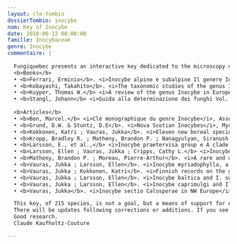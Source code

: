 ```yaml
---
layout: cle-tombio
dossierTombio: inocybe
nom: Key of Inocybe
date: 2018-06-12 00:00:00
famille: Inocybaceae
genre: Inocybe
commentaire: |
  
  Fungiquebec presents an interactive key dedicated to the microscopy of Inocybes. The latter has been developped according to the following sources:
  <b>Books</b>
  • <b>Ferrari, Erminio</b>. <i>Inocybe alpine e subalpine Il genere Inocybe (Fr.) Fr. nel Nord Italia e paesi limotrofi</i>, Fungi non Delineati, pars 34-36, Edizioni Candusso, 2006
  • <b>Kobayashi, Takahito</b>. <i>The taxonomic studies of the genus Inocybe</i>, Beiheft 124, Nova Hedwigia, J. Cramer, Berlin-Stuttgart, 2002
  • <b>Kuyper, Thomas W.</b> <i>A review of the genus Inocybe in Europe: I. subgenus Inosperma and the smooth-spored species of subgenus Inocybe</i>, Rijksherbarium, Leiden, 1986.
  • <b>Stangl, Johann</b> <i>Guida alla determinazione dei funghi Vol. 3, Inocybe</i>, Édition Saturnia, Italy, 1991
  
  <b>Articles</b>
  • <b>Bon, Marcel.</b> <i>Clé monographique du genre Inocybe</i>, Association d'Écologie et de Mycologie, Lille; Documents Mycologiques, tome 27; Fascicule N° 105, avril 1997; Fascicule N° 108, décembre 1997; Fascicule N° 111, juin 1998
  • <b>Grund, D.W. & Stuntz, D.E</b>. <i>Nova Scotian Inocybes</i>, Mycologia, Vol. 60, 1968, Inocybe 1; Vol. 62, 1970, Inocybe 2; Vol. 67, 1975, Inocybe 3; Vol. 69, 1977, Inocybe 4; Vol. 72, 1980, Inocybe 5; Vol. 73, 1981, Inocybe 6; Vol. 75, 1983, Inocybe 7; Vol. 76, 1984, Inocybe 8
  • <b>Kokkonen, Katri ; Vauras, Jukka</b>. <i>Eleven new boreal species of Inocybe with nodulose spores</i>. Mycol Progress (2012) 11:299-341
  • <b>Kropp, Bradley R. ; Matheny, Brandon P. ; Nanagyulyan, Siranush G.</b> <i>Phylogenetic taxonomy of the Inocybe splendens group and evolution of supersection 'Marginatae'</i>, Mycologia, 102(3), 2010, pp. 560-573
  • <b>Larsson, E., et al.,</b> <i>Inocybe praetervisa group e A clade of four closely related species with partly different geographical distribution ranges in Europe</i>, Mycoscience (2017)
  • <b>Larsson, Ellen ; Vauras, Jukka ; Cripps, Cathy L.</b> <i>Inocybe lemmi, a new species of section Marginatae from the alpine region of Sweden</i>, Karstenia 57: 1-9, 2017 (2018)
  • <b>Matheny, Brandon P. ; Moreau, Pierre-Arthur</b>. <i>A rare and unusual lignicolous species of Inocybe (Agaricales) from eastern North America</i>, Brittonia, 61(2), 2009, pp. 163-171
  • <b>Vauras, Jukka ; Larsson, Ellen</b>. <i>Inocybe myriadophylla, a new species from Finland and Sweden</i>. Karstenia 51:31-36. 2011
  • <b>Vauras, Jukka ; Kokkonen, Katri</b>. <i>Finnish records on the genus Inocybe. The new species Inocybe saliceticola</i>. Karstenia 48: 57-67, 2009
  • <b>Vauras, Jukka ; Larsson, Ellen</b>. <i>Inocybe baltica and I. suecica, two new smoothspored species from the Baltic Sea region</i>. Karstenia 56:13-26
  • <b>Vauras, Jukka ; Larsson, Ellen</b>. <i>Inocybe caprimulgi and I. lacunarum, two new nodulose-spored species from Fennoscandia</i>. Karstenia 55: 1-18, 2015 (2016)
  • <b>Vauras, Jukka</b>. <i>Inocybe sectio Calosporae in NW Europe</i>. Karstenia 28:79-86. 1988 (1989)

  This key, of 215 species, is not a goal, but a means of support for everyone with their mycological and microscopic research; to help the amateurs to quickly circumscribe the subgenus, the sections and the sub-sections.
  There will be updates following corrections or additions. If you see any typos, or potential additions, please email me at the following address : kaufholtzcoutureclaude@gmail.com.
  Good research.
  Claude Kaufholtz-Couture

---
```


<style>
  #tombioControlTabs .ui-tabs-nav {
    width: 11em;
  }

  #tombioControlTabs {
    padding-left: 11.5em;
  }
<style>
